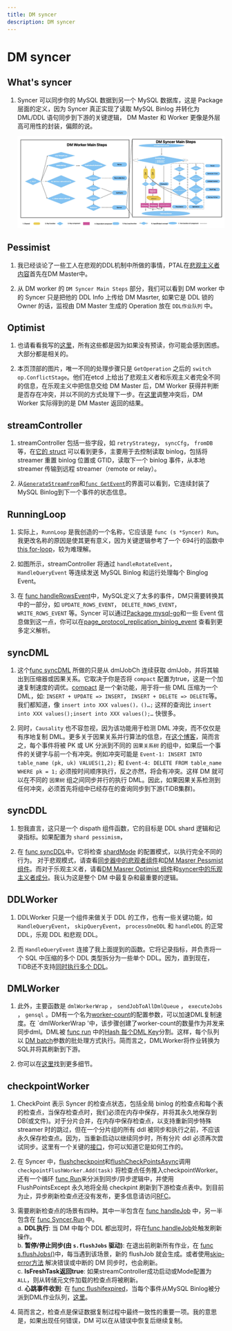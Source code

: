 ```yaml
---
title: DM syncer
description: DM syncer
---
```


# DM syncer

## What's syncer

1. Syncer 可以同步你的 MySQL 数据到另一个 MySQL 数据库，这是 Package 层面的定义，因为 Syncer 真正实现了读取 MySQL Binlog 并转化为 DML/DDL 语句同步到下游的关键逻辑， DM Master 和 Worker 更像是外层高可用性的封装，偏颇的说。

    ![DM_Worker_Components](../../../../../images/tidb/05TiDB-EcosystematicTools/5-4DM/03-DM_Worker_Components.jpeg)

## Pessimist

1. 我已经谈论了一些工人在悲观的DDL机制中所做的事情，PTAL在[悲观主义者内容](./03TiDB-DM%20Master.md)首先在DM Master中。

2. 从 DM worker 的 `DM Syncer Main Steps` 部分，我们可以看到 DM worker 中的 Syncer 只是把他的 DDL Info 上传给 DM Masrter, 如果它是 DDL 锁的 Owner 的话，监视由 DM Master 生成的 Operation 放在 `DDL作业队列` 中。

## Optimist

1. 也请看看我写的[这里](../5-4DM/03TiDB-DM%20Master.md)，所有这些都是因为如果没有预读，你可能会感到困惑。大部分都是相关的。

2. 本页顶部的图片，唯一不同的处理步骤只是 `GetOperation` 之后的 `switch op.ConflictStage`。他们在etcd 上给出了悲观主义者和乐观主义者完全不同的信息，在乐观主义中把信息交给 DM Master 后，DM Worker 获得并判断是否存在冲突，并以不同的方式处理下一步。在[这里](https://github.com/pingcap/tiflow/blob/c65e2b72198de10319008b31dcf13d51509ccfde/dm/syncer/ddl.go#L883)调整冲突后，DM Worker 实际得到的是 DM Master 返回的结果。

## streamController

1. streamController 包括一些字段，如 `retryStrategy`，  `syncCfg`，  `fromDB` 等，在[它的 struct](https://github.com/pingcap/tiflow/blob/c65e2b72198de10319008b31dcf13d51509ccfde/dm/syncer/binlogstream/streamer_controller.go#L131) 可以看到更多，主要用于去控制读取 binlog，包括将streamer 重置 binlog 位置或 GTID，读取下一个 binlog 事件，从本地 streamer 传输到远程 streamer（remote or relay）。

2. 从[`GenerateStreamFrom`](https://github.com/pingcap/tiflow/blob/c65e2b72198de10319008b31dcf13d51509ccfde/dm/syncer/binlogstream/streamer_controller.go#L54-L83)和[`func GetEvent`](https://github.com/pingcap/tiflow/blob/c65e2b72198de10319008b31dcf13d51509ccfde/dm/syncer/binlogstream/streamer_controller.go#L337)的界面可以看到，它连续封装了MySQL Binlog到下一个事件的状态信息。

## RunningLoop

1. 实际上，`RunnLoop` 是我创造的一个名称，它应该是 `func (s *Syncer) Run`。我更改名称的原因是使其更有意义，因为关键逻辑参考了一个 694行的函数中 [this for-loop](https://github.com/pingcap/tiflow/blob/c65e2b72198de10319008b31dcf13d51509ccfde/dm/syncer/syncer.go#L1968-L1969)，较为难理解。

2. 如图所示，streamController 将通过 `handleRotateEvent`， `HandleQueryEvent` 等连续发送 MySQL Binlog 和运行处理每个 Binglog Event。

3. 在 [func handleRowsEvent](https://github.com/pingcap/tiflow/blob/c65e2b72198de10319008b31dcf13d51509ccfde/dm/syncer/syncer.go#L2535)中，MySQL定义了太多的事件，DM只需要转换其中的一部分，如 `UPDATE_ROWS_EVENT`， `DELETE_ROWS_EVENT`，`WRITE_ROWS_EVENT` 等。Syncer 可以通过[Package mysql-go](https://github.com/go-mysql-org/go-mysql)和一些 Event 信息做到这一点，你可以在[page_protocol_replication_binlog_event](https://dev.mysql.com/doc/dev/mysql-server/latest/page_protocol_replication_binlog_event.html) 查看到更多定义解析。

## syncDML

1. 这个[func syncDML](https://github.com/pingcap/tiflow/blob/c65e2b72198de10319008b31dcf13d51509ccfde/dm/syncer/syncer.go#L1534) 所做的只是从 dmlJobCh 连续获取 dmlJob，并将其输出到压缩器或因果关系。它取决于你是否将 `compact` 配置为true，这是一个加速复制速度的调优。[compact](https://docs.pingcap.com/zh/tidb/stable/dm-dml-replication-logic#compactor) 是一个新功能，用于将一些 DML 压缩为一个 DML，如: `INSERT + UPDATE => INSERT`， `INSERT + DELETE => DELETE`等。我们都知道，像 `insert into XXX values()，()…;` 这样的查询比 `insert into XXX values();insert into XXX values();…` 快很多。

2. 同时，`Causality` 也不容忽视，因为该功能用于检测 DML 冲突，而不仅仅是有序地复制 DML。更多关于因果关系并行算法的信息，在[这个博客](https://cn.pingcap.com/blog/tidb-binlog-source-code-reading-8#%E5%B9%B6%E8%A1%8C%E6%89%A7%E8%A1%8CDML)，简而言之，每个事件将被 PK 或 UK 分派到不同的  `因果关系树`  的组中，如果后一个事件的关键字与前一个有冲突。例如冲突可能是 `Event-1: INSERT INTO table_name (pk, uk) VALUES(1,2);` 和 `Event-4: DELETE FROM table_name WHERE pk = 1;` 必须按时间顺序执行，反之亦然，将会有冲突。这样 DM 就可以在不同的  `因果树`  组之间同步并行的执行 DML。因此，如果因果关系检测到任何冲突，必须首先将组中已经存在的查询同步到下游(TiDB集群)。

## syncDDL

1. 恕我直言，这只是一个 dispath 组件函数，它的目标是 DDL shard 逻辑和记录指标。如果配置为 `shard pessimism`，

2. 在 [func syncDDL](https://github.com/pingcap/tiflow/blob/c65e2b72198de10319008b31dcf13d51509ccfde/dm/syncer/syncer.go#L1356)中。它将检查 [shardMode](https://docs.pingcap.com/tidb/stable/dm-shard-merge#configure-parameters) 的配置模式，以执行完全不同的行为。 对于悲观模式，请查看[同步器中的悲观者组件](#pessimist)和[DM Masrer Pessmist 组件](./03TiDB-DM%20Master.md)。而对于乐观主义者，请看[DM Masrer Optimist 组件](./03TiDB-DM%20Master.md)和[syncer中的乐观主义者成分](#optimist)。我认为这是整个 DM 中最复杂和最重要的逻辑。

## DDLWorker

1. DDLWorker 只是一个组件来做关于 DDL 的工作，也有一些关键功能，如 `HandleQueryEvent`， `skipQueryEvent`， `processOneDDL` 和 `handleDDL` 的正常 DDL，乐观 DDL 和悲观 DDL。

2. 而 `HandleQueryEvent` 连接了我上面提到的函数。它将记录指标，并负责将一个 SQL 中压缩的多个 DDL 类型拆分为一些单个 DDL。因为，直到现在，TiDB还不支持[同时执行多个 DDL](https://docs.pingcap.com/tidb/stable/dm-faq#if-a-statement-executed-upstream-contains-multiple-ddl-operations-does-dm-support-such-migration)。

## DMLWorker

1. 此外，主要函数是 `dmlWorkerWrap` ， `sendJobToAllDmlQueue` ， `executeJobs` ， `gensql` 。DM有一个名为[worker-count](https://docs.pingcap.com/zh/tidb/stable/dm-tune-configuration#worker-count)的配置参数，可以加速DML复制速度。在 `dmlWorkerWrap '中，该步骤创建了worker-count的数量作为并发来同步dml。DML被 [func run](https://github.com/pingcap/tiflow/blob/c65e2b72198de10319008b31dcf13d51509ccfde/dm/syncer/dml_worker.go#L101) 中的[Hash 每个DML Key](https://github.com/pingcap/tiflow/blob/c65e2b72198de10319008b31dcf13d51509ccfde/dm/syncer/dml_worker.go#L138)分割。这样，每个队列以 [DM batch](https://docs.pingcap.com/tidb/stable/dm-tune-configuration#batch)参数的批处理方式执行。简而言之，DMLWorker将作业转换为SQL并将其刷新到下游。

2. 你可以在[这里](https://github.com/pingcap/tiflow/blob/c65e2b72198de10319008b31dcf13d51509ccfde/dm/syncer/dml_worker.go#L33)找到更多细节。

## checkpointWorker

1. CheckPoint 表示 Syncer 的检查点状态，包括全局 binlog 的检查点和每个表的检查点，当保存检查点时，我们必须在内存中保存，并将其永久地保存到 DB(或文件)。对于分片合并，在内存中保存检查点，以支持重新同步特殊streamer 时的跳过，但在一个分片组的所有 ddl 被同步和执行之前，不应该永久保存检查点。因为，当重新启动以继续同步时，所有分片 ddl 必须再次尝试同步。这里有一个关键的[接口](https://github.com/pingcap/tiflow/blob/c65e2b72198de10319008b31dcf13d51509ccfde/dm/syncer/checkpoint.go#L227)，你可以知道它是如何工作的。

2. 在 Syncer 中，[flushcheckpoint](https://github.com/pingcap/tiflow/blob/c65e2b72198de10319008b31dcf13d51509ccfde/dm/syncer/syncer.go#L1187)和[flushCheckPointsAsync](https://github.com/pingcap/tiflow/blob/c65e2b72198de10319008b31dcf13d51509ccfde/dm/syncer/syncer.go#L1223)调用 `checkpointFlushWorker.Add(task)` 将检查点任务推入checkpointWorker。还有一个循环 [func Run](https://github.com/pingcap/tiflow/blob/c65e2b72198de10319008b31dcf13d51509ccfde/dm/syncer/checkpoint_flush_worker.go#L91)来分派到同步/异步逻辑中，并使用 FlushPointsExcept 永久地将全局 checkpint 刷新到下游检查点表中。到目前为止，异步刷新检查点还没有发布，更多信息请访问[RFC](https://github.com/pingcap/tiflow/blob/master/dm/docs/RFCS/20211012_async_checkpoint_flush.md)。

3. 需要刷新检查点的场景有四种。其中一半包含在 [func handleJob](https://github.com/pingcap/tiflow/blob/c65e2b72198de10319008b31dcf13d51509ccfde/dm/syncer/syncer.go#L1048) 中，另一半包含在 [func Syncer.Run](https://github.com/pingcap/tiflow/blob/c65e2b72198de10319008b31dcf13d51509ccfde/dm/syncer/syncer.go#L1654) 中。  
a. **DDL执行**: 当 DM 中每个 DDL 都出现时，将在[func handleJob](https://github.com/pingcap/tiflow/blob/c65e2b72198de10319008b31dcf13d51509ccfde/dm/syncer/syncer.go#L1101-L1142)处触发刷新操作。  
b. **暂停/停止同步(由 `s.flushJobs` 驱动)**: 在退出前刷新所有作业，在 [func s.flushJobs()](https://github.com/pingcap/tiflow/blob/c65e2b72198de10319008b31dcf13d51509ccfde/dm/syncer/syncer.go#L1870)中，每当遇到该场景，新的 flushJob 就会生成。或者使用[skip-error方法](https://github.com/pingcap/tiflow/blob/c65e2b72198de10319008b31dcf13d51509ccfde/dm/syncer/syncer.go#L2174-L2203) 解决错误或中断的 DM 同步时，也会刷新。  
c. **IsFreshTask返回true**: 如果streamController成功启动或Mode配置为 `ALL`，则从转储元文件加载的检查点将被刷新。  
d. **心跳事件收到**: 在 [func flushifexpired](https://github.com/pingcap/tiflow/blob/c65e2b72198de10319008b31dcf13d51509ccfde/dm/syncer/syncer.go#L1030)，当每个事件从MySQL Binlog被分派到DML作业队列，[这里](https://github.com/pingcap/tiflow/blob/c65e2b72198de10319008b31dcf13d51509ccfde/dm/syncer/syncer.go#L2614)。  

4. 简而言之，检查点是保证数据复制过程中最终一致性的重要一项。我的意思是，如果出现任何错误，DM 可以在从错误中恢复后继续复制。
